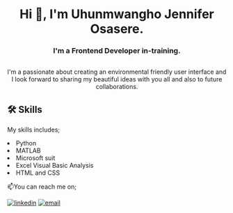 <h1 align="center"> Hi 👋, I'm Uhunmwangho Jennifer Osasere.</h1>

<h3 align="center"><b> I'm a Frontend Developer in-training.</b></h3>

<div>
<p align="center">  <img src="https://user-images.githubusercontent.com/103157284/198573089-e8c2ba70-0e3d-4ac5-ac8d-77ff2238710c.jpg
" alt="" /></p>
</div>

<div>
<p align="center"> I'm a passionate about creating an environmental friendly user interface and I look forward to sharing my beautiful ideas with you all and also to future collaborations.</p></div>

## 🛠 Skills
<p>My skills includes;
<li>Python</li>
<li>MATLAB</li>
<li>Microsoft suit</li>
<li>Excel Visual Basic Analysis</li>
<li>HTML and CSS</li>
</p>

📫You can reach me on;

[![linkedin](https://img.shields.io/badge/linkedin-0A66C2?style=for-the-badge&logo=linkedin&logoColor=white)](https://www.linkedin.com/in/jennifer-osasere-61a595224)
[![email](https://img.shields.io/badge/email-1DA1F2?style=for-the-badge&logo=email&logoColor=white)](mailto:jenniferosasere05@gmail.com")



<!--
**jennywhyte/jennywhyte** is a ✨ _special_ ✨ repository because its `README.md` (this file) appears on your GitHub profile.

Here are some ideas to get you started:

- 🔭 I’m currently working on ...
- 🌱 I’m currently learning ...
- 👯 I’m looking to collaborate on ...
- 🤔 I’m looking for help with ...
- 💬 Ask me about ...
- 📫 How to reach me: ...
- 😄 Pronouns: ...
- ⚡ Fun fact: ...
-->
